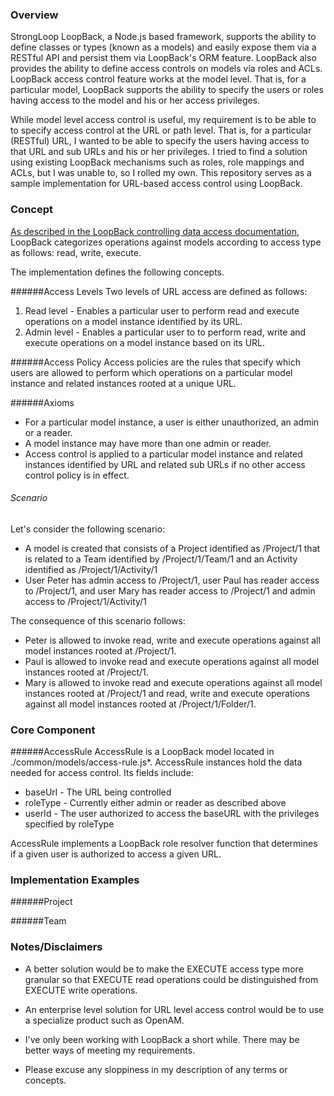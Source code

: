 ### Overview
StrongLoop LoopBack, a Node.js based framework, supports the ability
to define classes or types (known as a models) and easily expose them
via a RESTful API and persist them via LoopBack's ORM feature.  LoopBack also 
provides the ability to define access controls on models
via roles and ACLs.  LoopBack access control feature works at the model level.
That is, for a particular model, LoopBack supports the ability
to specify the users or roles having access to the model
and his or her access privileges.   

While model level access control is useful, my requirement
is to be able to to specify access control at the URL or path level.  That is,
for a particular (RESTful) URL, I wanted to be able to specify the users
having access to that URL and sub URLs and his or her privileges.  I tried to find
a solution using existing LoopBack mechanisms such as roles, role mappings and ACLs,
but I was unable to, so I rolled my own.
This repository serves as a sample implementation for URL-based
access control using LoopBack.  

### Concept
[As described in the LoopBack controlling data access documentation](http://docs.strongloop.com/display/public/LB/Controlling+data+access),
LoopBack categorizes operations against models according to 
access type as follows: read, write, execute. 

The implementation defines the following concepts.

######Access Levels
Two levels of URL access are defined as follows:

1. Read level - Enables a particular user to perform read and execute operations on a model
instance identified by its URL.
2. Admin level - Enables a particular user to to perform read, write and execute operations
on a model instance based on its URL.

######Access Policy
Access policies are the rules that specify which users are allowed to
perform which operations on a particular model instance and related instances rooted
at a unique URL.

######Axioms
* For a particular model instance, a user is either unauthorized, an admin or a reader.
* A model instance may have more than one admin or reader.
* Access control is applied to a particular model instance and related instances identified by URL and related sub URLs if no other access control policy is in effect.

###### Scenario
Let's consider the following scenario:
* A model is created that consists of a Project identified as /Project/1 that is related to a Team identified by /Project/1/Team/1 and an Activity identified as /Project/1/Activity/1
* User Peter has admin access to /Project/1, user Paul has reader access to /Project/1, and user Mary has reader access to /Project/1 and admin access to /Project/1/Activity/1
 
The consequence of this scenario follows:

* Peter is allowed to invoke read, write and execute operations against all model instances rooted at /Project/1.  
* Paul is allowed to invoke read and execute operations against all model instances rooted at /Project/1. 
* Mary is allowed to invoke read and execute operations against all model instances rooted at /Project/1 and read, write and execute operations against all model instances rooted at /Project/1/Folder/1.

### Core Component
######AccessRule
AccessRule is a LoopBack model located in ./common/models/access-rule.js*. AccessRule instances hold the data needed for access control.  Its fields include:
* baseUrl - The URL being controlled
* roleType - Currently either admin or reader as described above
* userId - The user authorized to access the baseURL with the privileges specified by roleType
 
AccessRule implements a LoopBack role resolver function that determines if a given user is authorized to access a given URL.  

### Implementation Examples 
######Project

######Team

### Notes/Disclaimers
* A better solution would be to make the EXECUTE access type
more granular so that EXECUTE read operations could be
distinguished from EXECUTE write operations.

* An enterprise level solution for URL level access control
would be to use a specialize product such as OpenAM.

* I've only been working with LoopBack a short while. There may
be better ways of meeting my requirements.

* Please excuse any sloppiness in my description of any terms 
or concepts. 

